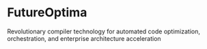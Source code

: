 # FutureOptima
Revolutionary compiler technology for automated code optimization, orchestration, and enterprise architecture acceleration
